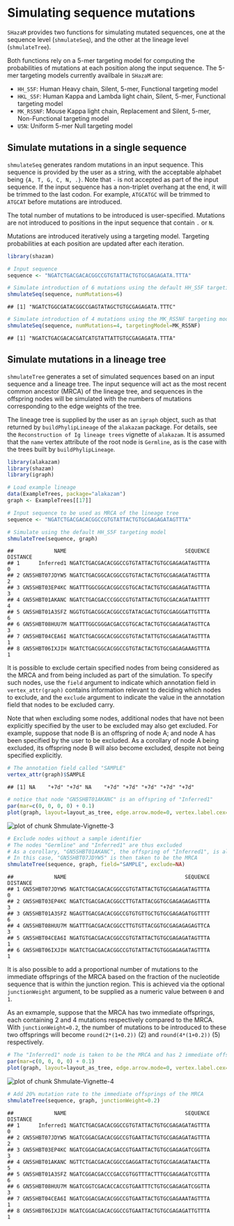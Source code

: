 # Simulating sequence mutations

`SHazaM` provides two functions for simulating mutated sequences, one at the sequence
level (`shmulateSeq`), and the other at the lineage level (`shmulateTree`). 

Both functions rely on a 5-mer targeting model for computing the probabilities of mutations at each position along the input sequence. The 5-mer targeting models currently availbale in `SHazaM` are:

* `HH_S5F`: Human Heavy chain, Silent, 5-mer, Functional targeting model
* `HKL_S5F`: Human Kappa and Lambda light chain, Silent, 5-mer, Functional targeting model
* `MK_RS5NF`: Mouse Kappa light chain, Replacement and Silent, 5-mer, Non-Functional targeting model
* `U5N`: Uniform 5-mer Null targeting model

## Simulate mutations in a single sequence

`shmulateSeq` generates random mutations in an input sequence. This sequence is provided by the user as a string, with the acceptable alphabet being `{A, T, G, C, N, .}`. Note that `-` is not accepted as part of the input sequence. If the input sequence has a non-triplet overhang at the end, it will be trimmed to the last codon. For example, `ATGCATGC` will be trimmed to `ATGCAT` before mutations are introduced.

The total number of mutations to be introduced is user-specified. Mutations are not introduced to positions in the input sequence that contain `.` or `N`. 

Mutations are introduced iteratively using a targeting model. Targeting probabilities at each position are updated after each iteration. 


```r
library(shazam)

# Input sequence
sequence <- "NGATCTGACGACACGGCCGTGTATTACTGTGCGAGAGATA.TTTA"

# Simulate introduction of 6 mutations using the default HH_S5F targeting model
shmulateSeq(sequence, numMutations=6)
```

```
## [1] "NGATCTGGCGATACGGCCGAGTATAGCTGTGCGAGAGATA.TTTC"
```

```r
# Simulate introduction of 4 mutations using the MK_RS5NF targeting model
shmulateSeq(sequence, numMutations=4, targetingModel=MK_RS5NF)
```

```
## [1] "NGATCTGACGACACGATCATGTATTATTGTGCGAGAGATA.TTTA"
```

## Simulate mutations in a lineage tree

`shmulateTree` generates a set of simulated sequences based on an input sequence and a lineage tree. The input sequence will act as the most recent common ancestor (MRCA) of the lineage tree, and sequences in the offspring nodes will be simulated with the numbers of mutations corresponding to the edge weights of the tree.

The lineage tree is supplied by the user as an `igraph` object, such as that returned by `buildPhylipLineage` of the `alakazam` package. For details, see the `Reconstruction of Ig lineage trees` vignette of `alakazam`. It is assumed that the `name` vertex attribute of the root node is `Germline`, as is the case with the trees built by `buildPhylipLineage`. 


```r
library(alakazam)
library(shazam)
library(igraph)

# Load example lineage
data(ExampleTrees, package="alakazam")
graph <- ExampleTrees[[17]]

# Input sequence to be used as MRCA of the lineage tree
sequence <- "NGATCTGACGACACGGCCGTGTATTACTGTGCGAGAGATAGTTTA"

# Simulate using the default HH_S5F targeting model
shmulateTree(sequence, graph)
```

```
##             NAME                                      SEQUENCE DISTANCE
## 1      Inferred1 NGATCTGACGACACGGCCGTGTATTACTGTGCGAGAGATAGTTTA        0
## 2 GN5SHBT07JDYW5 NGATCTGACGGCACGGCCGTGTACTACTGTGCGAGAGATAGTTTA        2
## 3 GN5SHBT03EP4KC NGATTTGGCGGCACGGCCGTGCACTACTGTGCGAGAGATAGTTTA        3
## 4 GN5SHBT01AKANC NGATCTGACGACCCGGCCGTGTATTACTGTGCGACAGATAATTTT        4
## 5 GN5SHBT01A3SFZ NGGTGTGACGGCACGGCCGTATACGACTGTGCGAGGGATTGTTTA        6
## 6 GN5SHBT08HUU7M NGATTTGGCGGGACGACCGTGCACTACTGTGCGAGAGATAGTTCA        3
## 7 GN5SHBT04CEA6I NGATCTGACGGCACGGCCGTGTACTATTGTGCGAGAGATAGTTTA        1
## 8 GN5SHBT06IXJIH NGATCTGACGGCACGGCCGTGTACTACTGTGCGAGAGAAAGTTTA        1
```

It is possible to exclude certain specified nodes from being considered as the MRCA and from being included as part of the simulation. To specify such nodes, use the `field` argument to indicate which annotation field in `vertex_attr(graph)` contains information relevant to deciding which nodes to exclude, and the `exclude` argument to indicate the value in the annotation field that nodes to be excluded carry. 

Note that when excluding some nodes, additional nodes that have not been explicitly specified by the user to be excluded may also get excluded. For example, suppose that node B is an offspring of node A; and node A has been specified by the user to be excluded. As a corollary of node A being excluded, its offspring node B will also become excluded, despite not being specified explicitly.


```r
# The annotation field called "SAMPLE"
vertex_attr(graph)$SAMPLE
```

```
## [1] NA    "+7d" "+7d" NA    "+7d" "+7d" "+7d" "+7d" "+7d"
```

```r
# notice that node "GN5SHBT01AKANC" is an offspring of "Inferred1"
par(mar=c(0, 0, 0, 0) + 0.1)
plot(graph, layout=layout_as_tree, edge.arrow.mode=0, vertex.label.cex=0.75)
```

![plot of chunk Shmulate-Vignette-3](figure/Shmulate-Vignette-3-1.png)

```r
# Exclude nodes without a sample identifier
# The nodes "Germline" and "Inferred1" are thus excluded
# As a corollary, "GN5SHBT01AKANC", the offspring of "Inferred1", is also excluded
# In this case, "GN5SHBT07JDYW5" is then taken to be the MRCA
shmulateTree(sequence, graph, field="SAMPLE", exclude=NA)
```

```
##             NAME                                      SEQUENCE DISTANCE
## 1 GN5SHBT07JDYW5 NGATCTGACGACACGGCCGTGTATTACTGTGCGAGAGATAGTTTA        0
## 2 GN5SHBT03EP4KC NGATCTGACGACACGGCCTTGTATTACGGTGCGAGAGAGAGTTTA        3
## 3 GN5SHBT01A3SFZ NGAGTTGACGACACGGCCGTGTGTTGCTGTGCGAGAGATGGTTTT        6
## 4 GN5SHBT08HUU7M NGATTTGACGACACGGCCTTGTGTTACGGTGCGAGAGAGAGTTCA        3
## 5 GN5SHBT04CEA6I NGATGTGACGACACGGCCGTGTATTACTGTGCGAGAGATAGTTTA        1
## 6 GN5SHBT06IXJIH NGATCTGACGACACGGCCGTGTATTACTGTGGGAGAGATAGTTTA        1
```

It is also possible to add a proportional number of mutations to the immediate offsprings of the MRCA based on the fraction of the nucleotide sequence that is within the junction region. This is achieved via the optional `junctionWeight` argument, to be supplied as a numeric value between `0` and `1`. 

As an exmample, suppose that the MRCA has two immediate offsprings, each containing 2 and 4 mutations respectively compared to the MRCA. With `junctionWeight=0.2`, the number of mutations to be introduced to these two offsprings will become `round(2*(1+0.2))` (2) and `round(4*(1+0.2))` (5) respectively.


```r
# The "Inferred1" node is taken to be the MRCA and has 2 immediate offsprings
par(mar=c(0, 0, 0, 0) + 0.1)
plot(graph, layout=layout_as_tree, edge.arrow.mode=0, vertex.label.cex=0.75)
```

![plot of chunk Shmulate-Vignette-4](figure/Shmulate-Vignette-4-1.png)

```r
# Add 20% mutation rate to the immediate offsprings of the MRCA
shmulateTree(sequence, graph, junctionWeight=0.2)
```

```
##             NAME                                      SEQUENCE DISTANCE
## 1      Inferred1 NGATCTGACGACACGGCCGTGTATTACTGTGCGAGAGATAGTTTA        0
## 2 GN5SHBT07JDYW5 NGATCGGACGACACGGCCGTGAATTACTGTGCGAGAGATAGTTTA        2
## 3 GN5SHBT03EP4KC NGATCGGACGACACGACCGTGAATTACTGTGCGAGAGATCGGTTA        3
## 4 GN5SHBT01AKANC NGTTCTGACGACACGGCCGAGGATTACTGTGCGAGAGATAACTTA        5
## 5 GN5SHBT01A3SFZ NGATCGGACGACCCGACCGTGGTTTACTTTGCGAGAGATCGTTTA        6
## 6 GN5SHBT08HUU7M NGATCGGTCGACACCACCGTGAATTTCTGTGCGAGAGATCGGTTA        3
## 7 GN5SHBT04CEA6I NGATCGGACGACACGGCCGTGAATTACTGTGCGAGAAATAGTTTA        1
## 8 GN5SHBT06IXJIH NGATCGGACGACACGGCCGTGAATTACTGTGCGAGAGATTGTTTA        1
```
